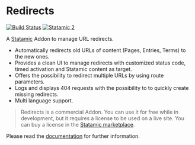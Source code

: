 # Redirects

[![Build Status](https://travis-ci.org/gridonic/statamic-redirects.svg?branch=master)](https://travis-ci.org/gridonic/statamic-redirects)
[![Statamic 2](https://img.shields.io/badge/Statamic-2.10-orange.svg)](https://statamic.com)

A [Statamic](https://statamic.com) Addon to manage URL redirects.

* Automatically redirects old URLs of content (Pages, Entries, Terms) to the new ones.
* Provides a clean UI to manage redirects with customized status code, timed activation and Statamic content as target.
* Offers the possibility to redirect multiple URLs by using route parameters.
* Logs and displays 404 requests with the possibility to to quickly create missing redirects.
* Multi language support.

> Redirects is a commercial Addon. You can use it for free while in development, but it requires a license to be used on a live site.
You can buy a license in the [Statamic marketplace](https://statamic.com/marketplace/addons/redirects).

Please read the [documentation](DOCUMENTATION.md) for further information.
